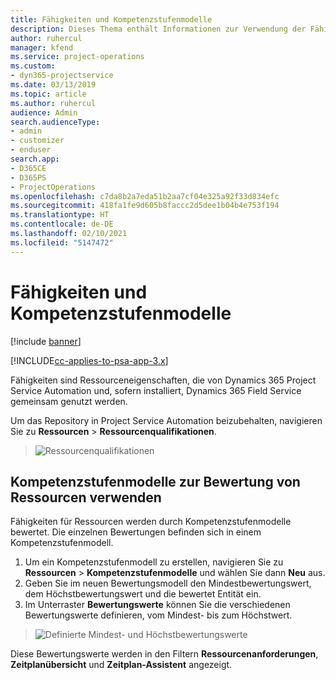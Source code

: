 ```yaml
---
title: Fähigkeiten und Kompetenzstufenmodelle
description: Dieses Thema enthält Informationen zur Verwendung der Fähigkeiten und Kompetenzstufenmodelle.
author: ruhercul
manager: kfend
ms.service: project-operations
ms.custom:
- dyn365-projectservice
ms.date: 03/13/2019
ms.topic: article
ms.author: ruhercul
audience: Admin
search.audienceType:
- admin
- customizer
- enduser
search.app:
- D365CE
- D365PS
- ProjectOperations
ms.openlocfilehash: c7da8b2a7eda51b2aa7cf04e325a92f33d834efc
ms.sourcegitcommit: 418fa1fe9d605b8faccc2d5dee1b04b4e753f194
ms.translationtype: HT
ms.contentlocale: de-DE
ms.lasthandoff: 02/10/2021
ms.locfileid: "5147472"
---
```

# <a name="skills-and-proficiency-models"></a>Fähigkeiten und Kompetenzstufenmodelle

[!include [banner](../includes/psa-now-project-operations.md)]

[!INCLUDE[cc-applies-to-psa-app-3.x](../includes/cc-applies-to-psa-app-3x.md)]

Fähigkeiten sind Ressourceneigenschaften, die von Dynamics 365 Project Service Automation und, sofern installiert, Dynamics 365 Field Service gemeinsam genutzt werden. 

Um das Repository in Project Service Automation beizubehalten, navigieren Sie zu **Ressourcen** \> **Ressourcenqualifikationen**. 

> ![Ressourcenqualifikationen](media/Resource-Management-image84.png)

## <a name="use-proficiency-models-to-rate-resources"></a>Kompetenzstufenmodelle zur Bewertung von Ressourcen verwenden

Fähigkeiten für Ressourcen werden durch Kompetenzstufenmodelle bewertet. Die einzelnen Bewertungen befinden sich in einem Kompetenzstufenmodell. 

1. Um ein Kompetenzstufenmodell zu erstellen, navigieren Sie zu **Ressourcen** \> **Kompetenzstufenmodelle** und wählen Sie dann **Neu** aus.
2. Geben Sie im neuen Bewertungsmodell den Mindestbewertungswert, dem Höchstbewertungswert und die bewertet Entität ein.
3. Im Unterraster **Bewertungswerte** können Sie die verschiedenen Bewertungswerte definieren, vom Mindest- bis zum Höchstwert.

> ![Definierte Mindest- und Höchstbewertungswerte](media/Resource-Management-image85.png)

Diese Bewertungswerte werden in den Filtern **Ressourcenanforderungen**, **Zeitplanübersicht** und **Zeitplan-Assistent** angezeigt.
